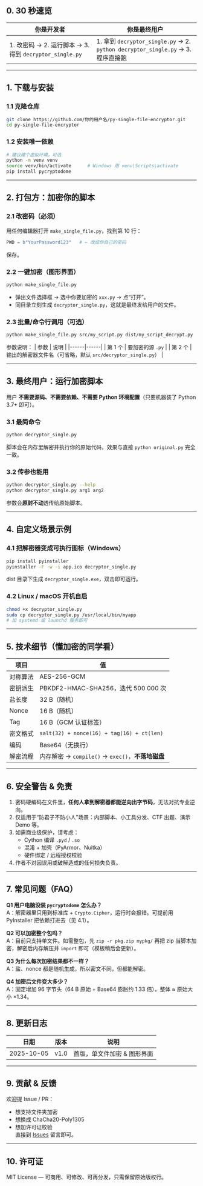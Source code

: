 

## 0. 30 秒速览
| 你是开发者 | 你是最终用户 |
|------------|--------------|
| 1. 改密码 → 2. 运行脚本 → 3. 得到 `decryptor_single.py` | 1. 拿到 `decryptor_single.py` → 2. `python decryptor_single.py` → 3. 程序直接跑 |

---

## 1. 下载与安装
### 1.1 克隆仓库
```bash
git clone https://github.com/你的用户名/py-single-file-encryptor.git
cd py-single-file-encryptor
```

### 1.2 安装唯一依赖
```bash
# 建议建个虚拟环境，可选
python -m venv venv
source venv/bin/activate      # Windows 用 venv\Scripts\activate
pip install pycryptodome
```

---

## 2. 打包方：加密你的脚本
### 2.1 改密码（必须）
用任何编辑器打开 `make_single_file.py`，找到第 10 行：
```python
PWD = b"YourPassword123"   # ← 改成你自己的密码
```
保存。

### 2.2 一键加密（图形界面）
```bash
python make_single_file.py
```
* 弹出文件选择框 → 选中你要加密的 `xxx.py` → 点“打开”。  
* 同目录立刻生成 `decryptor_single.py`，这就是最终发给用户的文件。

### 2.3 批量/命令行调用（可选）
```bash
python make_single_file.py src/my_script.py dist/my_script_decrypt.py
```
参数说明：
| 参数 | 说明 |
|------|------|
| 第 1 个 | 要加密的源 `.py` |
| 第 2 个 | 输出的解密器文件名（可省略，默认 `src/decryptor_single.py`） |

---

## 3. 最终用户：运行加密脚本
用户 **不需要源码、不需要依赖、不需要 Python 环境配置**（只要机器装了 Python 3.7+ 即可）。

### 3.1 最简命令
```bash
python decryptor_single.py
```
脚本会在内存里解密并执行你的原始代码，效果与直接 `python original.py` 完全一致。

### 3.2 传参也能用
```bash
python decryptor_single.py --help
python decryptor_single.py arg1 arg2
```
参数会**原封不动**透传给原始脚本。

---

## 4. 自定义场景示例
### 4.1 把解密器变成可执行图标（Windows）
```bash
pip install pyinstaller
pyinstaller -F -w -i app.ico decryptor_single.py
```
dist 目录下生成 `decryptor_single.exe`，双击即可运行。

### 4.2  Linux / macOS 开机自启
```bash
chmod +x decryptor_single.py
sudo cp decryptor_single.py /usr/local/bin/myapp
# 加 systemd 或 launchd 服务即可
```

---

## 5. 技术细节（懂加密的同学看）
| 项目 | 值 |
|------|----|
| 对称算法 | AES-256-GCM |
| 密钥派生 | PBKDF2-HMAC-SHA256，迭代 500 000 次 |
| 盐长度 | 32 B（随机） |
| Nonce  | 16 B（随机） |
| Tag    | 16 B（GCM 认证标签） |
| 密文格式 | `salt(32) + nonce(16) + tag(16) + ct(len)` |
| 编码 | Base64（无换行） |
| 解密流程 | 内存解密 → `compile()` → `exec()`，**不落地磁盘** |

---

## 6. 安全警告 & 免责
1. 密码硬编码在文件里，**任何人拿到解密器都能逆向出字节码**，无法对抗专业逆向。  
2. 仅适用于“防君子不防小人”场景：内部脚本、小工具分发、CTF 出题、演示 Demo 等。  
3. 如需商业级保护，请考虑：  
   - Cython 编译 `.pyd` / `.so`  
   - 混淆 + 加壳（PyArmor、Nuitka）  
   - 硬件绑定 / 远程授权校验  
4. 作者不对因误用或破解造成的任何损失负责。

---

## 7. 常见问题（FAQ）
**Q1 用户电脑没装 `pycryptodome` 怎么办？**  
A：解密器里只用到标准库 + `Crypto.Cipher`，运行时会报错。可提前用 PyInstaller 把依赖打进去（见 4.1）。

**Q2 可以加密整个包吗？**  
A：目前只支持单文件。如需整包，先 `zip -r pkg.zip mypkg/` 再把 zip 当脚本加密，解密后内存解压并 `import` 即可（模板稍后会更新）。

**Q3 为什么每次加密结果都不一样？**  
A：盐、nonce 都是随机生成，所以密文不同，但都能解密。

**Q4 加密后文件变大多少？**  
A：固定增加 96 字节头（64 B 原始 + Base64 膨胀约 1.33 倍），整体 ≈ 原始大小 ×1.34。

---

## 8. 更新日志
| 日期 | 版本 | 说明 |
|----|----|------|
| 2025-10-05 | v1.0 | 首版，单文件加密 & 图形界面 |

---

## 9. 贡献 & 反馈
欢迎提 Issue / PR：  
- 想支持文件夹加密  
- 想换成 ChaCha20-Poly1305  
- 想加许可证校验  
直接到 [Issues](https://github.com/你的用户名/py-single-file-encryptor/issues) 留言即可。

---

## 10. 许可证
MIT License — 可商用、可修改、可再分发，只需保留原始版权行。

```
```
